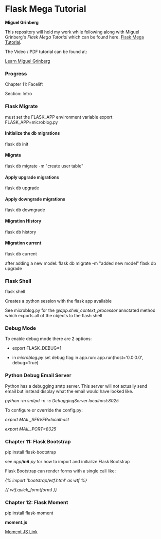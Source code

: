 
# Flask Mega Tutorial

**Miguel Grinberg**

This repository will hold my work while following along with Miguel Grinberg's *Flask Mega Tutorial* which can be found here. [Flask Mega Tutorial](https://blog.miguelgrinberg.com/post/the-flask-mega-tutorial-part-i-hello-world).

The Video / PDF tutorial can be found at:

[Learn Miguel Grinberg](https://learn.miguelgrinberg.com)



### Progress

Chapter 11: Facelift

Section: Intro


### Flask Migrate

must set the FLASK_APP environment variable
export FLASK_APP=microblog.py


#### Initialize the db migrations

flask db init


#### Migrate
flask db migrate -m "create user table"

#### Apply upgrade migrations
flask db upgrade

#### Apply downgrade migrations
flask db downgrade

#### Migration History
flask db history

#### Migration current
flask db current

after adding a new model:
flask db migrate -m "added new model"
flask db upgrade

### Flask Shell
flask shell

Creates a python session with the flask app available

See microblog.py for the *@app.shell_context_processor* annotated method which exports all of the objects to the flash shell


### Debug Mode
To enable debug mode there are 2 options:

- export FLASK_DEBUG=1

- in *microblog.py* set debug flag in app.run:  app.run(host='0.0.0.0', debug=True)


### Python Debug Email Server
Python has a debugging smtp server.  This server will not actually send email but instead
display what the email would have looked like.

*python -m smtpd -n -c DebuggingServer localhost:8025*

To configure or override the config.py:

*export MAIL_SERVER=localhost*

*export MAIL_PORT=8025*


### Chapter 11: Flask Bootstrap

pip install flask-bootstrap

see *app/__init__.py* for how to import and initialize Flask Bootstrap

Flask Bootstrap can render forms with a single call like:

*{% import 'bootstrap/wtf.html' as wtf %}*

*{{ wtf.quick_form(form) }}*

### Chapter 12: Flask Moment

pip install flask-moment

**moment.js**

[Moment JS Link](http://momentjs.com)



